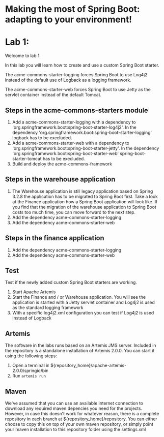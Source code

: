# Making the most of Spring Boot: adapting to your environment!
# Lab 1:
Welcome to lab 1. 

In this lab you will learn how to create and use a custom Spring Boot starter. 

The acme-commons-starter-logging forces Spring Boot to use Log4j2 instead of the default use of Logback as a logging framework. 

The acme-commons-starter-web forces Spring Boot to use Jetty as the servlet container instead of the default Tomcat.
  
 
## Steps in the acme-commons-starters module
1. Add a acme-commons-starter-logging with a dependency to 'org.springframework.boot:spring-boot-starter-log4j2'. In the dependency 'org.springframework.boot:spring-boot-starter-logging' logback has to be execluded. 
2. Add a acme-commons-starter-web with a dependency to 'org.springframework.boot:spring-boot-starter-jetty'. In the dependency 'org.springframework.boot:spring-boot-starter-web' spring-boot-starter-tomcat has to be execluded.
3. Build and deploy the acme-commons-framework

## Steps in the warehouse application
1. The Warehouse application is still legacy application based on Spring 3.2.8 the application has to be migrated to Spring Boot first. Take a look at the Finance application how a Spring Boot application will look like. If you find that the migration of the warehouse application to Spring Boot costs too much time, you can move forward to the next step.
2. Add the dependency acme-commons-starter-logging  
3. Add the dependency acme-commons-starter-web

## Steps in the finance application
1. Add the dependency acme-commons-starter-logging  
2. Add the dependency acme-commons-starter-web

## Test
 Test if the newly added custom Spring Boot starters are working.
1. Start Apache Artemis
2. Start the Finance and / or Warehouse application. You will see the application is started with a Jetty servlet container and Log4j2 is used as the standard logging framework
3. With a specific log4j2.xml configuration you can test if Log4j2 is used instead of Logback

## Artemis
The software in the labs runs based on an Artemis JMS server. Included in the repository is a standalone installation of Artemis 2.0.0. You can start it using the following steps:

1. Open a terminal in ${repository_home}/apache-artemis-2.0.0/springio/bin
2. Run `artemis run`

## Maven
We've assumed that you can use an available internet connection to download any required maven depencies you need for the projects. However, in case this doesn't work for whatever reason, there is a complete repository in each branch at ${repository_home}/repository. You can either choose to copy this on top of your own maven repository, or simply point your maven installation to this repository folder using the settings.xml
